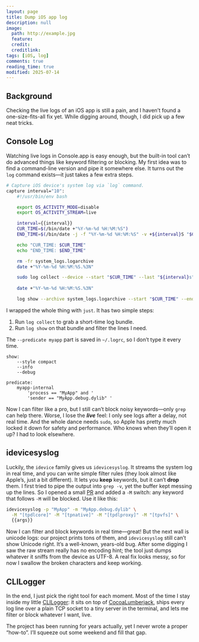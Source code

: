 ```yaml
---
layout: page
title: Dump iOS app log
description: null
image:
  path: http://example.jpg
  feature:
  credit:
  creditlink:
tags: [iOS, log]
comments: true
reading_time: true
modified: 2025-07-14
---
```




## Background

Checking the live logs of an iOS app is still a pain, and I haven’t found a one-size-fits-all fix yet. While digging
around, though, I did pick up a few neat tricks.



## Console Log

Watching live logs in Console.app is easy enough, but the built-in tool can’t do advanced things like keyword filtering or blocking. My first idea was to find a command-line version and pipe it somewhere else. It turns out the `log` command exists—it just takes a few extra steps.

```bash
# Capture iOS device's system log via `log` command.
capture interval="10":
    #!/usr/bin/env bash

    export OS_ACTIVITY_MODE=disable
    export OS_ACTIVITY_STREAM=live

    interval={{interval}}
    CUR_TIME=$(/bin/date +"%Y-%m-%d %H:%M:%S")
    END_TIME=$(/bin/date -j -f "%Y-%m-%d %H:%M:%S" -v +${interval}S "$CUR_TIME" +"%Y-%m-%d %H:%M:%S")

    echo "CUR_TIME: $CUR_TIME"
    echo "END_TIME: $END_TIME"

    rm -fr system_logs.logarchive
    date +"%Y-%m-%d %H:%M:%S.%3N"

    sudo log collect --device --start "$CUR_TIME" --last "${interval}s" 
    
    date +"%Y-%m-%d %H:%M:%S.%3N"

    log show --archive system_logs.logarchive --start "$CUR_TIME" --end "$END_TIME" --predicate myapp-internal
```

I wrapped the whole thing with `just`. It has two simple steps:

1. Run `log collect` to grab a short-time log bundle.  
2. Run `log show` on that bundle and filter the lines I need.  

The `--predicate myapp` part is saved in `~/.logrc`, so I don’t type it every time.

```
show:
    --style compact
    --info
    --debug

predicate:
    myapp-internal
        'process == "MyApp" and '
        'sender == "MyApp.debug.dylib" '
```

Now I can filter like a pro, but I still can’t block noisy keywords—only `grep` can help there. Worse, I lose the ***live*** feel: I only see logs after a delay, not real time. And the whole dance needs `sudo`, so Apple has pretty much locked it down for safety and performance. Who knows when they’ll open it up? I had to look elsewhere.



## idevicesyslog

Luckily, the `idevice` family gives us `idevicesyslog`.  It streams the system log in real time, and you can write simple filter rules (they look almost like Apple’s, just a bit different).  It lets you **keep** keywords, but it can’t **drop** them. I first tried to pipe the output into `grep -v`, yet the buffer kept messing up the lines.  So I opened a small [PR](https://github.com/libimobiledevice/libimobiledevice/pull/1671) and added a `-M` switch: any keyword that follows `-M` will be blocked.  Use it like this:

```bash
idevicesyslog -p "MyApp" -m "MyApp.debug.dylib" \
  -M "[tpdlcore]" -M "[tpnative]" -M "[tpdlproxy]" -M "[tpvfs]" \
  {{args}}
```

Now I can filter and block keywords in real time—great!  But the next wall is unicode logs: our project prints tons of them, and `idevicesyslog` still can’t show Unicode right. It’s a well-known, years-old bug. After some digging I saw the raw stream really has no encoding hint; the tool just dumps whatever it sniffs from the device as UTF-8. A real fix looks messy, so for now I swallow the broken characters and keep working.



## CLILogger

In the end, I just pick the right tool for each moment.  Most of the time I stay inside my little [CLILogger](https://github.com/CLILogger/CLILogger): it sits on top of [CocoaLumberjack](https://github.com/CocoaLumberjack/CocoaLumberjack), ships every log line over a plain TCP socket to a tiny server in the terminal, and lets me filter or block whatever I want, live.

The project has been running for years actually, yet I never wrote a proper “how-to”. I’ll squeeze out some weekend and fill that gap.
